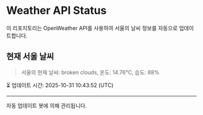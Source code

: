 
# Weather API Status

이 리포지토리는 OpenWeather API를 사용하여 서울의 날씨 정보를 자동으로 업데이트합니다.

## 현재 서울 날씨
> 서울의 현재 날씨: broken clouds, 온도: 14.76°C, 습도: 88%

⏳ 업데이트 시간: 2025-10-31 10:43:52 (UTC)

---
자동 업데이트 봇에 의해 관리됩니다.
